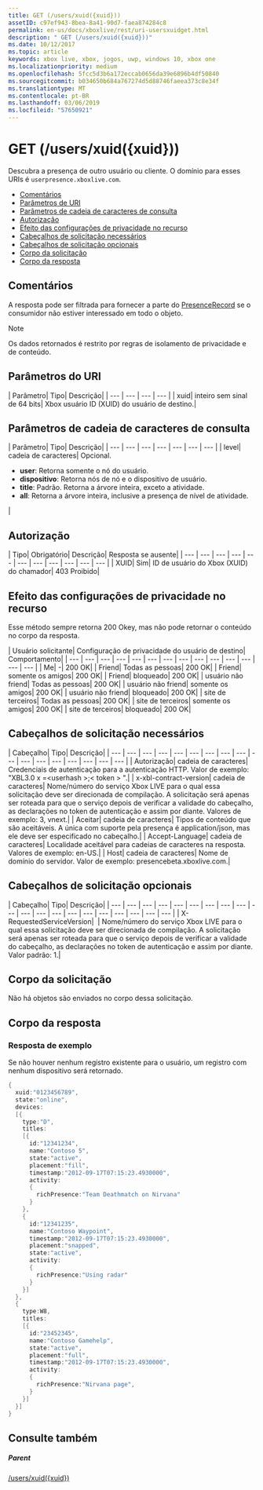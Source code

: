 ```yaml
---
title: GET (/users/xuid({xuid}))
assetID: c97ef943-8bea-8a41-90d7-faea874284c8
permalink: en-us/docs/xboxlive/rest/uri-usersxuidget.html
description: " GET (/users/xuid({xuid}))"
ms.date: 10/12/2017
ms.topic: article
keywords: xbox live, xbox, jogos, uwp, windows 10, xbox one
ms.localizationpriority: medium
ms.openlocfilehash: 5fcc5d3b6a172eccab0656da39e6896b4df50840
ms.sourcegitcommit: b034650b684a767274d5d88746faeea373c8e34f
ms.translationtype: MT
ms.contentlocale: pt-BR
ms.lasthandoff: 03/06/2019
ms.locfileid: "57650921"
---
```

# <a name="get-usersxuidxuid"></a>GET (/users/xuid({xuid}))
Descubra a presença de outro usuário ou cliente.
O domínio para esses URIs é `userpresence.xboxlive.com`.

  * [Comentários](#ID4EV)
  * [Parâmetros de URI](#ID4EDB)
  * [Parâmetros de cadeia de caracteres de consulta](#ID4EOB)
  * [Autorização](#ID4E4C)
  * [Efeito das configurações de privacidade no recurso](#ID4EAE)
  * [Cabeçalhos de solicitação necessários](#ID4EVH)
  * [Cabeçalhos de solicitação opcionais](#ID4E1BAC)
  * [Corpo da solicitação](#ID4E1CAC)
  * [Corpo da resposta](#ID4EFDAC)

<a id="ID4EV"></a>


## <a name="remarks"></a>Comentários

A resposta pode ser filtrada para fornecer a parte do [PresenceRecord](../../json/json-presencerecord.md) se o consumidor não estiver interessado em todo o objeto.

> [!NOTE] 
> Os dados retornados é restrito por regras de isolamento de privacidade e de conteúdo.



<a id="ID4EDB"></a>

 
## <a name="uri-parameters"></a>Parâmetros do URI

| Parâmetro| Tipo| Descrição|
| --- | --- | --- | --- |
| xuid| inteiro sem sinal de 64 bits| Xbox usuário ID (XUID) do usuário de destino.|

<a id="ID4EOB"></a>


## <a name="query-string-parameters"></a>Parâmetros de cadeia de caracteres de consulta

| Parâmetro| Tipo| Descrição|
| --- | --- | --- | --- | --- | --- | --- |
| level| cadeia de caracteres| Opcional. <ul><li><b>user</b>: Retorna somente o nó do usuário.</li><li><b>dispositivo</b>: Retorna nós de nó e o dispositivo de usuário.</li><li><b>title</b>: Padrão. Retorna a árvore inteira, exceto a atividade.</li><li><b>all</b>: Retorna a árvore inteira, inclusive a presença de nível de atividade.</li></ul> |

<a id="ID4E4C"></a>


## <a name="authorization"></a>Autorização

| Tipo| Obrigatório| Descrição| Resposta se ausente|
| --- | --- | --- | --- | --- | --- | --- | --- | --- | --- | --- |
| XUID| Sim| ID de usuário do Xbox (XUID) do chamador| 403 Proibido|

<a id="ID4EAE"></a>


## <a name="effect-of-privacy-settings-on-resource"></a>Efeito das configurações de privacidade no recurso

Esse método sempre retorna 200 Okey, mas não pode retornar o conteúdo no corpo da resposta.

| Usuário solicitante| Configuração de privacidade do usuário de destino| Comportamento|
| --- | --- | --- | --- | --- | --- | --- | --- | --- | --- | --- | --- | --- | --- |
| Me| -| 200 OK|
| Friend| Todas as pessoas| 200 OK|
| Friend| somente os amigos| 200 OK|
| Friend| bloqueado| 200 OK|
| usuário não friend| Todas as pessoas| 200 OK|
| usuário não friend| somente os amigos| 200 OK|
| usuário não friend| bloqueado| 200 OK|
| site de terceiros| Todas as pessoas| 200 OK|
| site de terceiros| somente os amigos| 200 OK|
| site de terceiros| bloqueado| 200 OK|

<a id="ID4EVH"></a>


## <a name="required-request-headers"></a>Cabeçalhos de solicitação necessários

| Cabeçalho| Tipo| Descrição|
| --- | --- | --- | --- | --- | --- | --- | --- | --- | --- | --- | --- | --- | --- | --- | --- | --- |
| Autorização| cadeia de caracteres| Credenciais de autenticação para a autenticação HTTP. Valor de exemplo: "XBL3.0 x =&lt;userhash >;&lt; token > ".|
| x-xbl-contract-version| cadeia de caracteres| Nome/número do serviço Xbox LIVE para o qual essa solicitação deve ser direcionada de compilação. A solicitação será apenas ser roteada para que o serviço depois de verificar a validade do cabeçalho, as declarações no token de autenticação e assim por diante. Valores de exemplo: 3, vnext.|
| Aceitar| cadeia de caracteres| Tipos de conteúdo que são aceitáveis. A única com suporte pela presença é application/json, mas ele deve ser especificado no cabeçalho.|
| Accept-Language| cadeia de caracteres| Localidade aceitável para cadeias de caracteres na resposta. Valores de exemplo: en-US.|
| Host| cadeia de caracteres| Nome de domínio do servidor. Valor de exemplo: presencebeta.xboxlive.com.|

<a id="ID4E1BAC"></a>


## <a name="optional-request-headers"></a>Cabeçalhos de solicitação opcionais

| Cabeçalho| Tipo| Descrição|
| --- | --- | --- | --- | --- | --- | --- | --- | --- | --- | --- | --- | --- | --- | --- | --- | --- | --- | --- | --- |
| X-RequestedServiceVersion|  | Nome/número do serviço Xbox LIVE para o qual essa solicitação deve ser direcionada de compilação. A solicitação será apenas ser roteada para que o serviço depois de verificar a validade do cabeçalho, as declarações no token de autenticação e assim por diante. Valor padrão: 1.|

<a id="ID4E1CAC"></a>


## <a name="request-body"></a>Corpo da solicitação

Não há objetos são enviados no corpo dessa solicitação.

<a id="ID4EFDAC"></a>


## <a name="response-body"></a>Corpo da resposta

<a id="ID4ELDAC"></a>


### <a name="sample-response"></a>Resposta de exemplo

Se não houver nenhum registro existente para o usuário, um registro com nenhum dispositivo será retornado.


```cpp
{
  xuid:"0123456789",
  state:"online",
  devices:
  [{
    type:"D",
    titles:
    [{
      id:"12341234",
      name:"Contoso 5",
      state:"active",
      placement:"fill",
      timestamp:"2012-09-17T07:15:23.4930000",
      activity:
      {
        richPresence:"Team Deathmatch on Nirvana"
      }
    },
    {
      id:"12341235",
      name:"Contoso Waypoint",
      timestamp:"2012-09-17T07:15:23.4930000",
      placement:"snapped",
      state:"active",
      activity:
      {
        richPresence:"Using radar"
      }
    }]
  },
  {
    type:W8,
    titles:
    [{
      id:"23452345",
      name:"Contoso Gamehelp",
      state:"active",
      placement:"full",
      timestamp:"2012-09-17T07:15:23.4930000",
      activity:
      {
        richPresence:"Nirvana page",
      }
    }]
  }]
}

```


<a id="ID4EXDAC"></a>


## <a name="see-also"></a>Consulte também

<a id="ID4EZDAC"></a>


##### <a name="parent"></a>Parent

[/users/xuid({xuid})](uri-usersxuid.md)

